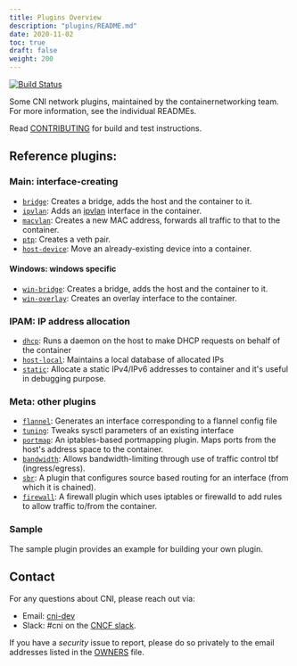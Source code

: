 ```yaml
---
title: Plugins Overview
description: "plugins/README.md"
date: 2020-11-02
toc: true
draft: false
weight: 200
---
```


[![Build Status](https://travis-ci.org/containernetworking/plugins.svg?branch=master)](https://travis-ci.org/containernetworking/plugins)

Some CNI network plugins, maintained by the containernetworking team. For more information, see the individual READMEs.

Read [CONTRIBUTING](CONTRIBUTING.md) for build and test instructions.

## Reference plugins:

### Main: interface-creating

* [`bridge`](main/bridge): Creates a bridge, adds the host and the container to it.
* [`ipvlan`](main/ipvlan): Adds an [ipvlan](https://www.kernel.org/doc/Documentation/networking/ipvlan.txt) interface in the container.
* [`macvlan`](main/macvlan): Creates a new MAC address, forwards all traffic to that to the container.
* [`ptp`](main/ptp): Creates a veth pair.
* [`host-device`](main/host-device): Move an already-existing device into a container.

#### Windows: windows specific

* [`win-bridge`](main/win-bridge): Creates a bridge, adds the host and the container to it.
* [`win-overlay`](main/win-overlay): Creates an overlay interface to the container.

### IPAM: IP address allocation
* [`dhcp`](ipam/dhcp): Runs a daemon on the host to make DHCP requests on behalf of the container
* [`host-local`](ipam/host-local): Maintains a local database of allocated IPs
* [`static`](ipam/static):  Allocate a static IPv4/IPv6 addresses to container and it's useful in debugging purpose.

### Meta: other plugins

* [`flannel`](meta/flannel): Generates an interface corresponding to a flannel config file
* [`tuning`](meta/tuning): Tweaks sysctl parameters of an existing interface
* [`portmap`](meta/portmap): An iptables-based portmapping plugin. Maps ports from the host's address space to the container.
* [`bandwidth`](meta/bandwidth): Allows bandwidth-limiting through use of traffic control tbf (ingress/egress).
* [`sbr`](meta/sbr): A plugin that configures source based routing for an interface (from which it is chained).
* [`firewall`](meta/firewall): A firewall plugin which uses iptables or firewalld to add rules to allow traffic to/from the container.

### Sample

The sample plugin provides an example for building your own plugin.

## Contact

For any questions about CNI, please reach out via:
- Email: [cni-dev](https://groups.google.com/forum/#!forum/cni-dev)
- Slack: #cni on the [CNCF slack](https://slack.cncf.io/).

If you have a _security_ issue to report, please do so privately to the email addresses listed in the [OWNERS](OWNERS.md) file.
